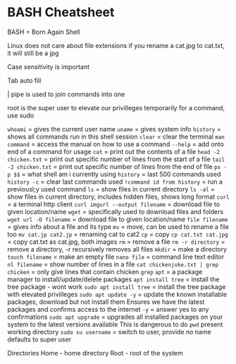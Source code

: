 # BASH Cheatsheet

BASH = Born Again Shell

Linux does not care about file extensions
if you rename a cat.jpg to cat.txt, it will still be a jpg

Case sensitivity is important

Tab auto fill 

| pipe is used to join commands into one

root is the super user
to elevate our privilleges temporarily for a command, use sudo

`whoami` = gives the current user name
`uname` = gives system info
`history` = shows all commands run in this shell session
`clear` = clear the terminal
`man command` = access the manual on how to use a command
`--help` = add onto end of a command for usage
`cat` = print out the contents of a file
`head -2 chicken.txt` = print out specific number of lines from the start of a file
`tail -2 chicken.txt` = print out specific number of lines from the end of file
`ps -p $$` = what shell am i currently using
`history` = last 500 commands used
`history -c` = clear last commands used
    `!command id from history` = run a previousl;y used command
`ls` = show files in current directory
`ls -al` = show files in current directory, includes hidden files, shows long format
`curl` = a terminal http client
`curl imgurl --output filename` = download file to given location/name
`wget` = specifically used to download files and folders
`wget url -O filename` = download file to given location/name
`file filename` = gives info about a file and its type
`mv` = move, can be used to rename a file too
`mv cat.jp cat2.jp` = renaming cat to cat2
`cp` = copy
`cp cat.txt cat.jpg` = copy cat.txt as cat.jpg, both images
`rm` = remove a file
`rm -r directory` = remove a directory, -r recursively removes all files
`mkdir` = make a directory
`touch filename` = make an empty file
`nano file` = command line text editor
`nl filename` = show number of lines in a file
`cat chickenjoke.txt | grep chicken` = only give lines that contain chicken
`grep`
`apt` = a package manager to install/update/delete packages
`apt install tree` = install the tree package - wont work
`sudo apt install tree` = install the tree package with elevated privilleges
`sudo apt update -y` = update the known installable packages, download but not install them
Ensures we have the latest packages and confirms access to the internet
`-y` = answer yes to any confirmations
`sudo apt upgrade` = upgrades all installed packages on your system to the latest versions available
This is dangerous to do 
`pwd` present working directory
`sudo su username` = switch to user, provide no name defaults to super user

Directories
Home - home directory
Root - root of the system